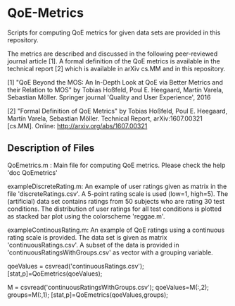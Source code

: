 # QoE-Metrics
Scripts for computing QoE metrics for given data sets are provided in this repository. 

The metrics are described and discussed in the following peer-reviewed journal article [1].
A formal definition of the QoE metrics is available in the technical report [2] which is available in arXiv cs.MM and in this repository.

[1] "QoE Beyond the MOS: An In-Depth Look at QoE via Better Metrics and their Relation to MOS" by Tobias Hoßfeld, Poul E. Heegaard, Martín Varela, Sebastian Möller. Springer journal 'Quality and User Experience', 2016

[2] "Formal Definition of QoE Metrics" by Tobias Hoßfeld, Poul E. Heegaard, Martín Varela, Sebastian Möller. Technical Report, arXiv:1607.00321 [cs.MM]. Online: http://arxiv.org/abs/1607.00321

## Description of Files

QoEmetrics.m : Main file for computing QoE metrics. Please check the help 'doc QoEmetrics'

exampleDiscreteRating.m: An example of user ratings given as matrix in the file 'discreteRatings.csv'. A 5-point rating scale is used (low=1, high=5). The (artificial) data set contains ratings from 50 subjects who are rating 30 test conditions. The distribution of user ratings for all test conditions is plotted as stacked bar plot using the colorscheme 'reggae.m'.

exampleContinousRating.m: An example of QoE ratings using a continuous rating scale is provided. The data set is given as matrix 'continuousRatings.csv'. A subset of the data is provided in 'continuousRatingsWithGroups.csv' as vector with a grouping variable. 

qoeValues = csvread('continuousRatings.csv');
[stat,p]=QoEmetrics(qoeValues);

M = csvread('continuousRatingsWithGroups.csv');
qoeValues=M(:,2); groups=M(:,1);
[stat,p]=QoEmetrics(qoeValues,groups);

